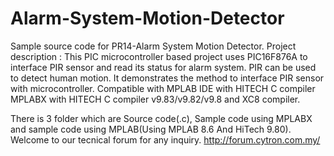 # Alarm-System-Motion-Detector
Sample source code for PR14-Alarm System Motion Detector. Project description : This PIC microcontroller based project uses PIC16F876A to interface PIR sensor and read its status for alarm system. PIR can be used to detect human motion. It demonstrates the method to interface PIR sensor with microcontroller.
Compatible with MPLAB IDE with HITECH C compiler MPLABX with HITECH C compiler v9.83/v9.82/v9.8 and XC8 compiler.

There is 3 folder which are Source code(.c), Sample code using MPLABX and sample code using MPLAB(Using MPLAB 8.6 And HiTech 9.80). Welcome to our tecnical forum for any inquiry. http://forum.cytron.com.my/
